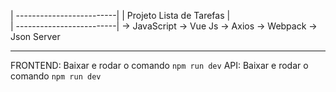 | -------------------------|
| Projeto Lista de Tarefas |  
| -------------------------|
-> JavaScript
-> Vue Js
-> Axios
-> Webpack
-> Json Server
<hr>
FRONTEND: Baixar e rodar o comando <code>npm run dev</code>
API: Baixar e rodar o comando <code>npm run dev</code>
